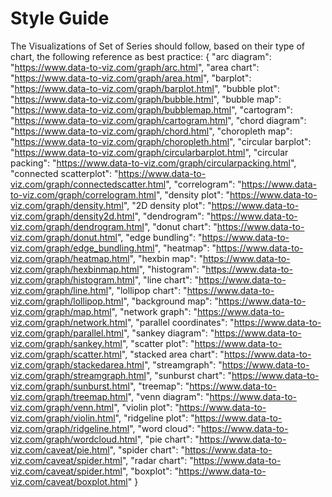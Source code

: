 # Style Guide

The Visualizations of Set of Series should follow, based on their type of chart, the following reference as best practice:
{
  "arc diagram": "https://www.data-to-viz.com/graph/arc.html",
  "area chart": "https://www.data-to-viz.com/graph/area.html",
  "barplot": "https://www.data-to-viz.com/graph/barplot.html",
  "bubble plot": "https://www.data-to-viz.com/graph/bubble.html",
  "bubble map": "https://www.data-to-viz.com/graph/bubblemap.html",
  "cartogram": "https://www.data-to-viz.com/graph/cartogram.html",
  "chord diagram": "https://www.data-to-viz.com/graph/chord.html",
  "choropleth map": "https://www.data-to-viz.com/graph/choropleth.html",
  "circular barplot": "https://www.data-to-viz.com/graph/circularbarplot.html",
  "circular packing": "https://www.data-to-viz.com/graph/circularpacking.html",
  "connected scatterplot": "https://www.data-to-viz.com/graph/connectedscatter.html",
  "correlogram": "https://www.data-to-viz.com/graph/correlogram.html",
  "density plot": "https://www.data-to-viz.com/graph/density.html",
  "2D density plot": "https://www.data-to-viz.com/graph/density2d.html",
  "dendrogram": "https://www.data-to-viz.com/graph/dendrogram.html",
  "donut chart": "https://www.data-to-viz.com/graph/donut.html",
  "edge bundling": "https://www.data-to-viz.com/graph/edge_bundling.html",
  "heatmap": "https://www.data-to-viz.com/graph/heatmap.html",
  "hexbin map": "https://www.data-to-viz.com/graph/hexbinmap.html",
  "histogram": "https://www.data-to-viz.com/graph/histogram.html",
  "line chart": "https://www.data-to-viz.com/graph/line.html",
  "lollipop chart": "https://www.data-to-viz.com/graph/lollipop.html",
  "background map": "https://www.data-to-viz.com/graph/map.html",
  "network graph": "https://www.data-to-viz.com/graph/network.html",
  "parallel coordinates": "https://www.data-to-viz.com/graph/parallel.html",
  "sankey diagram": "https://www.data-to-viz.com/graph/sankey.html",
  "scatter plot": "https://www.data-to-viz.com/graph/scatter.html",
  "stacked area chart": "https://www.data-to-viz.com/graph/stackedarea.html",
  "streamgraph": "https://www.data-to-viz.com/graph/streamgraph.html",
  "sunburst chart": "https://www.data-to-viz.com/graph/sunburst.html",
  "treemap": "https://www.data-to-viz.com/graph/treemap.html",
  "venn diagram": "https://www.data-to-viz.com/graph/venn.html",
  "violin plot": "https://www.data-to-viz.com/graph/violin.html",
  "ridgeline plot": "https://www.data-to-viz.com/graph/ridgeline.html",
  "word cloud": "https://www.data-to-viz.com/graph/wordcloud.html",
  "pie chart": "https://www.data-to-viz.com/caveat/pie.html",
  "spider chart": "https://www.data-to-viz.com/caveat/spider.html",
  "radar chart": "https://www.data-to-viz.com/caveat/spider.html",
  "boxplot": "https://www.data-to-viz.com/caveat/boxplot.html"
}
